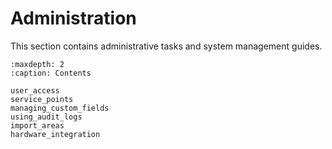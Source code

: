 # Administration

This section contains administrative tasks and system management guides.

```{toctree}
:maxdepth: 2
:caption: Contents

user_access
service_points
managing_custom_fields
using_audit_logs
import_areas
hardware_integration
```
